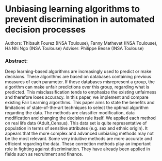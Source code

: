 # Unbiasing learning algorithms to prevent discrimination in automated decision processes
Authors: Thibault Fourez (INSA Toulouse), Fanny Mathevet (INSA Toulouse), Hà Nhi Ngo (INSA Toulouse)
Adviser: Philippe Besse (INSA Toulouse)

### Abstract:
Deep learning-based algorithms are increasingly used to predict or make decisions. These algorithms are based on databases containing previous measures of each parameter. If these databases misrepresent a group, the algorithm can make unfair predictions over this group, regarding what is predicted. This misclassification tends to emphasize the existing unfairness and therefore loses accuracy. In this paper, we implement and compare existing Fair Learning algorithms. This paper aims to state the benefits and limitations of state-of-the-art techniques to select the optimal algorithm regarding the data. The methods are classifier modification, data modification and changing the decision rule itself. We applied each method on real life data (Adult_Census). This data set is quite representative of population in terms of sensitive attributes (e.g. sex and ethnic origin). It appears that the more complex and advanced unbiasing methods may not be the most relevant. Some very intuitive methods are more accurate and efficient regarding the data. These correction methods play an important role in fighting against discrimination. They have already been applied in fields such as recruitment and finance.
